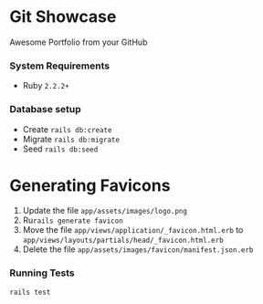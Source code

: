# Git Showcase

Awesome Portfolio from your GitHub

### System Requirements

- Ruby `2.2.2+`

### Database setup

- Create
    `rails db:create`
- Migrate
    `rails db:migrate`
- Seed
    `rails db:seed`
   
# Generating Favicons

1. Update the file `app/assets/images/logo.png`
2. Ru`rails generate favicon`
3. Move the file `app/views/application/_favicon.html.erb` to `app/views/layouts/partials/head/_favicon.html.erb`
4. Delete the file `app/assets/images/favicon/manifest.json.erb`
   
### Running Tests

`rails test`
